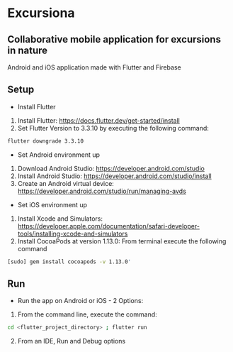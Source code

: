# Excursiona

## Collaborative mobile application for excursions in nature

Android and iOS application made with Flutter and Firebase

## Setup

- Install Flutter

1. Install Flutter: https://docs.flutter.dev/get-started/install
2. Set Flutter Version to 3.3.10 by executing the following command:
```sh
flutter downgrade 3.3.10
```

- Set Android environment up

1. Download Android Studio: https://developer.android.com/studio
2. Install Android Studio: https://developer.android.com/studio/install
3. Create an Android virtual device: https://developer.android.com/studio/run/managing-avds

- Set iOS environment up

1. Install Xcode and Simulators: https://developer.apple.com/documentation/safari-developer-tools/installing-xcode-and-simulators
2. Install CocoaPods at version 1.13.0:
From terminal execute the following command
```sh
[sudo] gem install cocoapods -v 1.13.0'
```

## Run

- Run the app on Android or iOS - 2 Options:
1. From the command line, execute the command:
```sh
cd <flutter_project_directory> ; flutter run
```
2. From an IDE, Run and Debug options
